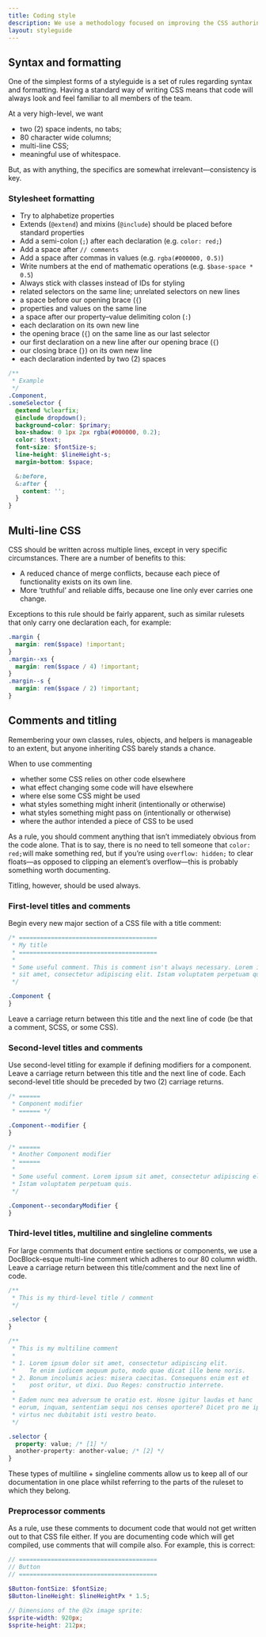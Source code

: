 ```yaml
---
title: Coding style
description: We use a methodology focused on improving the CSS authoring experience for component-based development.
layout: styleguide
---
```


## Syntax and formatting

One of the simplest forms of a styleguide is a set of rules regarding syntax and formatting. Having a standard way of writing CSS means that code will always look and feel familiar to all members of the team.

At a very high-level, we want

- two (2) space indents, no tabs;
- 80 character wide columns;
- multi-line CSS;
- meaningful use of whitespace.

But, as with anything, the specifics are somewhat irrelevant—consistency is key.

### Stylesheet formatting

- Try to alphabetize properties
- Extends (`@extend`) and mixins (`@include`) should be placed before standard properties
- Add a semi-colon (`;`) after each declaration (e.g. `color: red;`)
- Add a space after `// comments`
- Add a space after commas in values (e.g. `rgba(#000000, 0.5)`)
- Write numbers at the end of mathematic operations (e.g. `$base-space * 0.5`)
- Always stick with classes instead of IDs for styling
- related selectors on the same line; unrelated selectors on new lines
- a space before our opening brace (`{`)
- properties and values on the same line
- a space after our property–value delimiting colon (`:`)
- each declaration on its own new line
- the opening brace (`{`) on the same line as our last selector
- our first declaration on a new line after our opening brace (`{`)
- our closing brace (`}`) on its own new line
- each declaration indented by two (2) spaces

```scss
/**
 * Example
 */
.Component,
.someSelector {
  @extend %clearfix;
  @include dropdown();
  background-color: $primary;
  box-shadow: 0 1px 2px rgba(#000000, 0.2);
  color: $text;
  font-size: $fontSize-s;
  line-height: $lineHeight-s;
  margin-bottom: $space;

  &:before,
  &:after {
    content: '';
  }
}
```

## Multi-line CSS

CSS should be written across multiple lines, except in very specific circumstances. There are a number of benefits to this:

- A reduced chance of merge conflicts, because each piece of functionality exists on its own line.
- More ‘truthful’ and reliable diffs, because one line only ever carries one change.

Exceptions to this rule should be fairly apparent, such as similar rulesets that only carry one declaration each, for example:

```scss
.margin {
  margin: rem($space) !important;
}
.margin--xs {
  margin: rem($space / 4) !important;
}
.margin--s {
  margin: rem($space / 2) !important;
}
```

## Comments and titling

Remembering your own classes, rules, objects, and helpers is manageable to an extent, but anyone inheriting CSS barely stands a chance.

When to use commenting

- whether some CSS relies on other code elsewhere
- what effect changing some code will have elsewhere
- where else some CSS might be used
- what styles something might inherit (intentionally or otherwise)
- what styles something might pass on (intentionally or otherwise)
- where the author intended a piece of CSS to be used

As a rule, you should comment anything that isn’t immediately obvious from the code alone. That is to say, there is no need to tell someone that `color: red;`will make something red, but if you’re using `overflow: hidden;` to clear floats—as opposed to clipping an element’s overflow—this is probably something worth documenting.

Titling, however, should be used always.

### First-level titles and comments

Begin every new major section of a CSS file with a title comment:

```css
/* =======================================
 * My title
 * ======================================= 
 * 
 * Some useful comment. This is comment isn't always necessary. Lorem ipsum
 * sit amet, consectetur adipiscing elit. Istam voluptatem perpetuam quis.
 */

.Component {
}
```

Leave a carriage return between this title and the next line of code (be that a comment, SCSS, or some CSS).

### Second-level titles and comments

Use second-level titling for example if defining modifiers for a component. Leave a carriage return between this title and the next line of code. Each second-level title should be preceded by two (2) carriage returns.

```scss
/* ======
 * Component modifier
 * ====== */

.Component--modifier {
}

/* ======
 * Another Component modifier
 * ====== 
 * 
 * Some useful comment. Lorem ipsum sit amet, consectetur adipiscing elit. 
 * Istam voluptatem perpetuam quis.
 */

.Component--secondaryModifier {
}
```

### Third-level titles, multiline and singleline comments

For large comments that document entire sections or components, we use a DocBlock-esque multi-line comment which adheres to our 80 column width. Leave a carriage return between this title/comment and the next line of code.

```scss
/**
 * This is my third-level title / comment
 */

.selector {
}

/**
 * This is my multiline comment
 *
 * 1. Lorem ipsum dolor sit amet, consectetur adipiscing elit. 
 *    Te enim iudicem aequum puto, modo quae dicat ille bene noris. 
 * 2. Bonum incolumis acies: misera caecitas. Consequens enim est et 
 *    post oritur, ut dixi. Duo Reges: constructio interrete. 
 *
 * Eadem nunc mea adversum te oratio est. Hosne igitur laudas et hanc 
 * eorum, inquam, sententiam sequi nos censes oportere? Dicet pro me ipsa 
 * virtus nec dubitabit isti vestro beato.
 */

.selector {
  property: value; /* [1] */
  another-property: another-value; /* [2] */
}
```

These types of multiline + singleline comments allow us to keep all of our documentation in one place whilst referring to the parts of the ruleset to which they belong.

### Preprocessor comments

As a rule, use these comments to document code that would not get written out to that CSS file either. If you are documenting code which will get compiled, use comments that will compile also. For example, this is correct:

```scss
// =======================================
// Button
// =======================================

$Button-fontSize: $fontSize;
$Button-lineHeight: $lineHeightPx * 1.5;

// Dimensions of the @2x image sprite:
$sprite-width: 920px;
$sprite-height: 212px;
```
